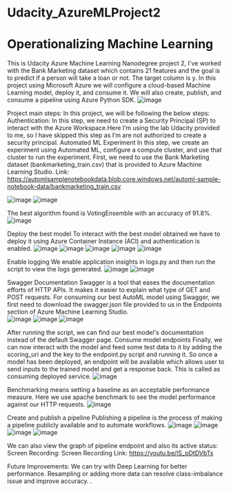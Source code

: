 # Udacity_AzureMLProject2
# Operationalizing Machine Learning
This is Udacity Azure Machine Learning Nanodegree project 2, I've worked with the Bank Marketing dataset which contains 21 features and the goal is to predict if a person will take a loan or not. The target column is y.
In this project using Microsoft Azure we will configure a cloud-based Machine Learning model, deploy it, and consume it. We will also create, publish, and consume a pipeline using Azure Python SDK.
![image](https://user-images.githubusercontent.com/62311350/115136408-2dfdf780-a03d-11eb-9e4f-89ae6edcf171.png)
 
Project main steps:
In this project, we will be following the below steps:
Authentication:
In this step, we need to create a Security Principal (SP) to interact with the Azure Workspace.Here I’m using the lab Udacity provided to me, so I have skipped this step as I’m are not authorized to create a security principal.
Automated ML Experiment
In this step, we create an experiment using Automated ML, configure a compute cluster, and use that cluster to run the experiment.
First, we need to use the Bank Marketing dataset (bankmarketing_train.csv) that is provided to Azure Machine Learning Studio.
Link: 
https://automlsamplenotebookdata.blob.core.windows.net/automl-sample-notebook-data/bankmarketing_train.csv

![image](https://user-images.githubusercontent.com/62311350/115136443-8208dc00-a03d-11eb-8daa-32802989b620.png)
![image](https://user-images.githubusercontent.com/62311350/115136448-87febd00-a03d-11eb-896a-e9218fe7638a.png)

The best algorithm found is VotingEnsemble with an accuracy of 91.8%.
 ![image](https://user-images.githubusercontent.com/62311350/115136456-951bac00-a03d-11eb-8948-d39d9dd31562.png)

Deploy the best model
To interact with the best model obtained we have to deploy it using Azure Container Instance (ACI) and authentication is enabled.
 ![image](https://user-images.githubusercontent.com/62311350/115136470-9fd64100-a03d-11eb-9f6d-878a1ae54acb.png)
![image](https://user-images.githubusercontent.com/62311350/115136475-a5338b80-a03d-11eb-8a7f-6b71e00bdb51.png)
![image](https://user-images.githubusercontent.com/62311350/115136476-aa90d600-a03d-11eb-9a14-1ddc38b58079.png)
![image](https://user-images.githubusercontent.com/62311350/115136479-b11f4d80-a03d-11eb-8d12-06521dcbb9dc.png)
![image](https://user-images.githubusercontent.com/62311350/115136489-ba101f00-a03d-11eb-8f81-353b5be08771.png)

 Enable logging 
We enable application insights in logs.py and then run the script to view the logs generated.
![image](https://user-images.githubusercontent.com/62311350/115136497-c5634a80-a03d-11eb-803e-4c284e1f5b75.png)
![image](https://user-images.githubusercontent.com/62311350/115136504-cb592b80-a03d-11eb-9dfb-bd574ab68530.png)
  
 
Swagger Documentation
Swagger is a tool that eases the documentation efforts of HTTP APIs. It makes it easier to explain what type of GET and POST requests. For consuming our best AutoML model using Swagger, we first need to download the swagger.json file provided to us in the Endpoints section of Azure Machine Learning Studio.  
 ![image](https://user-images.githubusercontent.com/62311350/115136510-d4e29380-a03d-11eb-9dc5-9943e40fd05f.png)
![image](https://user-images.githubusercontent.com/62311350/115136515-dc09a180-a03d-11eb-9016-38b7e2726a6b.png)
![image](https://user-images.githubusercontent.com/62311350/115136518-de6bfb80-a03d-11eb-9872-0aace32af5e8.png)

After running the script, we can find our best model's documentation instead of the default Swagger page.
Consume model endpoints
Finally, we can now interact with the model and feed some test data to it by adding the scoring_uri and the key to the endpoint.py script and running it. So once a model has been deployed, an endpoint will be available which allows user to send inputs to the trained
model and get a response back. This is called as consuming deployed service.
 ![image](https://user-images.githubusercontent.com/62311350/115136526-e75ccd00-a03d-11eb-96ab-eeb781f65628.png)

Benchmarking means setting a baseline as an acceptable performance measure. Here we use apache benchmark to see the model performance against our HTTP requests.
 ![image](https://user-images.githubusercontent.com/62311350/115136528-eaf05400-a03d-11eb-8924-cc5de8906ad3.png)

Create and publish a pipeline
Publishing a pipeline is the process of making a pipeline publicly available and to automate workflows.
 ![image](https://user-images.githubusercontent.com/62311350/115136535-f04d9e80-a03d-11eb-8d2d-1ab1470e7947.png)
![image](https://user-images.githubusercontent.com/62311350/115136537-f479bc00-a03d-11eb-9992-60de61cdb288.png)
![image](https://user-images.githubusercontent.com/62311350/115136539-f8a5d980-a03d-11eb-99b3-5de2406b9836.png)
![image](https://user-images.githubusercontent.com/62311350/115136540-fa6f9d00-a03d-11eb-9a89-2cd487801c13.png)

   
We can also view the graph of pipeline endpoint and also its active status:
Screen Recording:
Screen Recording Link: https://youtu.be/lS_pDtDVbTs

Future Improvements:
We can try with Deep Learning for better performance.
Resampling or adding more data can resolve class-imbalance issue and improve accuracy.
.
